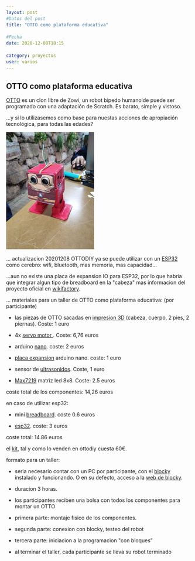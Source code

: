 ```yaml
---
layout: post
#Datos del post
title: "OTTO como plataforma educativa"

#Fecha
date: 2020-12-08T18:15

category: proyectos
user: varios
---
```


## OTTO como plataforma educativa

<a href="https://www.ottodiy.com/#build-your-own-robot">OTTO</a> es un clon libre de Zowi, un robot bipedo humanoide puede ser programado con una adaptación de Scratch. Es barato, simple y vistoso.

...y si lo utilizasemos como base para nuestas acciones de apropiación tecnológica, para todas las edades?

![OTTO como IronMan](/recursos/varios/otto_ironman.jpg)

...
actualizacion 20201208
OTTODIY ya se puede utilizar con un [ESP32](https://github.com/OttoDIY/OttoDIYESP) como cerebro: wifi, bluetooth, mas memoria, mas capacidad...

...aun no existe una placa de expansion IO para ESP32, por lo que habria que integrar algun tipo de breadboard en la "cabeza"
mas informacion del proyecto oficial en [wikifactory](https://wikifactory.com/+OttoDIY/otto-diy).

...
materiales para un taller de OTTO como plataforma educativa:
(por participante)

- las piezas de OTTO sacadas en [impresion 3D](https://wikifactory.com/+OttoDIY/otto-diy/files/3Dprint) (cabeza, cuerpo, 2 pies, 2 piernas). Coste: 1 euro

- 4x [servo motor ](https://es.aliexpress.com/item/32442393099.html?spm=a2g0s.9042311.0.0.274263c0ImuGT6). Coste: 6,76 euros

- arduino [nano](https://es.aliexpress.com/item/32418709242.html?spm=a2g0s.9042311.0.0.274263c0ImuGT6). coste: 2 euros

- [placa expansion](https://es.aliexpress.com/item/2044200735.html?spm=a2g0o.productlist.0.0.4abd7e611pzwUZ&algo_pvid=5b97c406-70b8-4fbb-b855-d98154891a62&algo_expid=5b97c406-70b8-4fbb-b855-d98154891a62-7&btsid=2100bb5116074218553922373e0fa5&ws_ab_test=searchweb0_0,searchweb201602_,searchweb201603_) arduino nano. coste: 1 euro

- sensor de [ultrasonidos](https://es.aliexpress.com/item/1859102668.html?spm=a2g0s.9042311.0.0.274263c0ImuGT6). Coste, 1 euro

- [Max7219](https://es.aliexpress.com/item/4000263982956.html?spm=a2g0o.productlist.0.0.59a73093pqYLL0&algo_pvid=dc222d33-b40c-4b8f-bd5e-bbab487230ec&algo_expid=dc222d33-b40c-4b8f-bd5e-bbab487230ec-8&btsid=2100bdd516074236524446697e3cf8&ws_ab_test=searchweb0_0,searchweb201602_,searchweb201603_) matriz led 8x8. Coste: 2.5 euros


coste total de los componentes: 14,26 euros

en caso de utilizar esp32:
- mini [breadboard](https://es.aliexpress.com/item/32914730439.html?spm=a2g0o.productlist.0.0.65c0417cmA1AEd&algo_pvid=50e6fcf6-f347-4932-a5f3-7786cd179959&algo_expid=50e6fcf6-f347-4932-a5f3-7786cd179959-13&btsid=2100bb5116074240403235021e12ac&ws_ab_test=searchweb0_0,searchweb201602_,searchweb201603_). coste 0.6 euros

- [esp32](https://es.aliexpress.com/item/1005001757645011.html?spm=a2g0o.productlist.0.0.757770c22F1ExH&algo_pvid=77c764db-1042-4c1b-9d55-73b9826bf9c2&algo_expid=77c764db-1042-4c1b-9d55-73b9826bf9c2-3&btsid=2100bdd016074241440817161e292c&ws_ab_test=searchweb0_0,searchweb201602_,searchweb201603_). coste: 3 euros

coste total: 14.86 euros


el [kit](https://www.ottodiy.com/store/products/49452), tal y como lo venden en ottodiy cuesta 60€. 


formato para un taller: 

- seria necesario contar con un PC por participante, con el [blocky](https://github.com/OttoDIY/blockly/releases/download/v1.3.0/OttoBlockly-Setup-1.3.0.exe) instalado y funcionando. O en su defecto, acceso a la [web de blocky](https://ottodiy.github.io/blockly/www/).

- duracion 3 horas. 

- los participantes reciben una bolsa con todos los componentes para montar un OTTO

- primera parte: montaje fisico de los componentes. 

- segunda parte: conexion con blocky,  testeo del robot

- tercera parte: iniciacion a la programacion "con bloques"

- al terminar el taller, cada participante se lleva su robot terminado 
